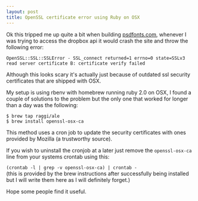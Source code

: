 ```yaml
---
layout: post
title: OpenSSL certificate error using Ruby on OSX
---
```


Ok this tripped me up quite a bit when building [psdfonts.com](http://psdfonts.com), whenever I was trying to access the dropbox api it would crash the site and throw the following error:

`OpenSSL::SSL::SSLError - SSL_connect returned=1 errno=0 state=SSLv3 read server certificate B: certificate verify failed`

Although this looks scary it's actually just because of outdated ssl security certificates that are shipped with OSX.

My setup is using rbenv with homebrew running ruby 2.0 on OSX, I found a couple of solutions to the problem but the only one that worked for longer than a day was the following:

`$ brew tap raggi/ale`<br>
`$ brew install openssl-osx-ca`

This method uses a cron job to update the security certificates with ones provided by Mozilla (a trustworthy source).

If you wish to uninstall the cronjob at a later just remove the `openssl-osx-ca` line from your systems crontab using this:

 `(crontab -l | grep -v openssl-osx-ca) | crontab -` <br>
(this is provided by the brew instructions after successfully being installed but I will write them here as I will definitely forget.)

Hope some people find it useful.
